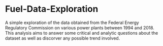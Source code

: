 # Fuel-Data-Exploration
A simple exploration of the data obtained from the Federal Energy Regulatory Commission on various power plants between 1994 and 2018. This analysis aims to answer some critical and analytic questions about the dataset as well as discorver any possible trend involved.
